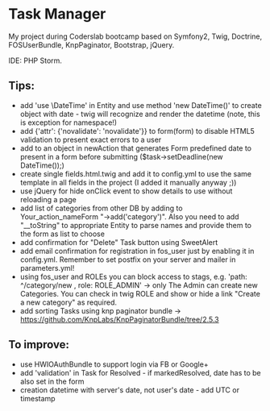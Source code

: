 Task Manager
============
My project during Coderslab bootcamp based on Symfony2, Twig, Doctrine, FOSUserBundle, KnpPaginator, Bootstrap, jQuery.

IDE: PHP Storm.

## Tips:
- add 'use \DateTime' in Entity and use method 'new DateTime()' to create object with date - twig will recognize and render the datetime (note, this is exception for namespace!)
- add {'attr': {'novalidate': 'novalidate'}} to form(form) to disable HTML5 validation to present exact errors to a user
- add to an object in newAction that generates Form predefined date to present in a form before submitting ($task->setDeadline(new DateTime());)
- create single fields.html.twig and add it to config.yml to use the same template in all fields in the project (I added it manually anyway ;))
- use jQuery for hide onClick event to show details to use without reloading a page
- add list of categories from other DB by adding to Your_action_nameForm "->add('category')". Also you need to add "__toString" to appropriate Entity to parse names and provide them to the form as list to choose
- add confirmation for "Delete" Task button using SweetAlert
- add email confirmation for registration in fos_user just by enabling it in config.yml. Remember to set postfix on your server and mailer in parameters.yml!
- using fos_user and ROLEs you can block access to stags, e.g. 'path: ^/category/new , role: ROLE_ADMIN' -> only The Admin can create new Categories. You can check in twig ROLE and show or hide a link "Create a new category" as required.
- add sorting Tasks using knp paginator bundle -> https://github.com/KnpLabs/KnpPaginatorBundle/tree/2.5.3 

## To improve:
- use HWIOAuthBundle to support login via FB or Google+
- add 'validation' in Task for Resolved - if markedResolved, date has to be also set in the form
- creation datetime with server's date, not user's date - add UTC or timestamp


